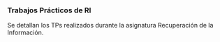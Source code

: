 ### Trabajos Prácticos de RI

Se detallan los TPs realizados durante la asignatura Recuperación de la Información.
